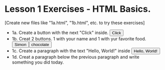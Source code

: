 # Lesson 1 Exercises - HTML Basics.

[Create new files like "1a.html", "1b.html", etc. to try these exercises]

- 1a. Create a button with the next "Click" inside. <button>Click</button>
- 1b. Creat 2 buttons. 1 with your name and 1 with yur favorite food.<button>Simon</button><button>chocolate</button>
- 1c. Create a paragraph with the text "Hello, World!" inside <button>Hello, World!</button>
- 1d. Creat a paragraph below the previous paragraph and write something you did today.

